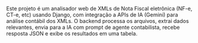 <!-- Use this file to provide workspace-specific custom instructions to Copilot. For more details, visit https://code.visualstudio.com/docs/copilot/copilot-customization#_use-a-githubcopilotinstructionsmd-file -->

Este projeto é um analisador web de XMLs de Nota Fiscal eletrônica (NF-e, CT-e, etc) usando Django, com integração a APIs de IA (Gemini) para análise contábil dos XMLs. O backend processa os arquivos, extrai dados relevantes, envia para a IA com prompt de agente contabilista, recebe resposta JSON e exibe os resultados em uma tabela.
